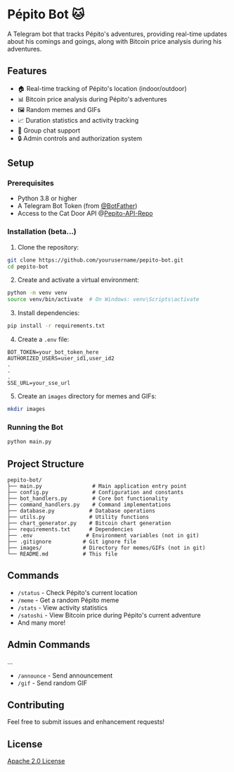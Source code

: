 # Pépito Bot 🐱

A Telegram bot that tracks Pépito's adventures, providing real-time updates about his comings and goings, along with Bitcoin price analysis during his adventures.

## Features
- 🏠 Real-time tracking of Pépito's location (indoor/outdoor)
- 📊 Bitcoin price analysis during Pépito's adventures
- 🖼️ Random memes and GIFs
- 📈 Duration statistics and activity tracking
- 👥 Group chat support
- 🔒 Admin controls and authorization system

## Setup

### Prerequisites
- Python 3.8 or higher
- A Telegram Bot Token (from [@BotFather](https://t.me/botfather))
- Access to the Cat Door API @[Pepito-API-Repo](https://github.com/Clement87/Pepito-API)

### Installation (beta...)

1. Clone the repository:
```bash
git clone https://github.com/yourusername/pepito-bot.git
cd pepito-bot
```

2. Create and activate a virtual environment:
```bash
python -m venv venv
source venv/bin/activate  # On Windows: venv\Scripts\activate
```

3. Install dependencies:
```bash
pip install -r requirements.txt
```

4. Create a `.env` file:
```env
BOT_TOKEN=your_bot_token_here
AUTHORIZED_USERS=user_id1,user_id2
.
.
.
SSE_URL=your_sse_url
```

5. Create an `images` directory for memes and GIFs:
```bash
mkdir images
```

### Running the Bot

```bash
python main.py
```

## Project Structure
```
pepito-bot/
├── main.py                # Main application entry point
├── config.py              # Configuration and constants
├── bot_handlers.py        # Core bot functionality
├── command_handlers.py    # Command implementations
├── database.py           # Database operations
├── utils.py              # Utility functions
├── chart_generator.py    # Bitcoin chart generation
├── requirements.txt      # Dependencies
├── .env                 # Environment variables (not in git)
├── .gitignore          # Git ignore file
├── images/             # Directory for memes/GIFs (not in git)
└── README.md           # This file
```

## Commands
- `/status` - Check Pépito's current location
- `/meme` - Get a random Pépito meme
- `/stats` - View activity statistics
- `/satoshi` - View Bitcoin price during Pépito's current adventure
- And many more!

## Admin Commands
...
- `/announce` - Send announcement
- `/gif` - Send random GIF

## Contributing
Feel free to submit issues and enhancement requests!

## License
[Apache 2.0 License](https://github.com/sensifier/PEPITO/blob/main/LICENSE)
